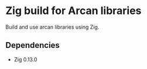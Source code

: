 # Zig build for Arcan libraries

Build and use arcan libraries using Zig.

## Dependencies

* Zig 0.13.0
